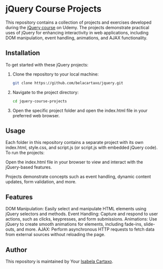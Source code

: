 # jQuery Course Projects

This repository contains a collection of projects and exercises developed during the [jQuery course](https://www.udemy.com/course/jquery-curso-completo/) on Udemy. The projects demonstrate practical uses of jQuery for enhancing interactivity in web applications, including DOM manipulation, event handling, animations, and AJAX functionality.

## Installation

To get started with these jQuery projects:

1. Clone the repository to your local machine:
   ```bash
   git clone https://github.com/belacartaxo/jquery.git
2. Navigate to the project directory:
    ```bash
    cd jquery-course-projects
3. Open the specific project folder and open the index.html file in your preferred web browser.

## Usage
Each folder in this repository contains a separate project with its own index.html, style.css, and script.js (or script.js with embedded jQuery code). To run the projects:

Open the index.html file in your browser to view and interact with the jQuery-based features.

Projects demonstrate concepts such as event handling, dynamic content updates, form validation, and more.

## Features
DOM Manipulation: Easily select and manipulate HTML elements using jQuery selectors and methods.
Event Handling: Capture and respond to user actions, such as clicks, keypresses, and form submissions.
Animations: Use jQuery to create smooth animations for elements, including fade-ins, slide-outs, and more.
AJAX: Perform asynchronous HTTP requests to fetch data from external sources without reloading the page.

## Author
This repository is maintained by Your [Isabela Cartaxo](https://github.com/belacartaxo).


